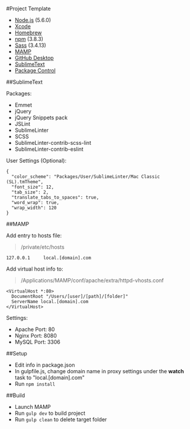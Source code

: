 #Project Template

- [Node.js](https://nodejs.org/) (5.6.0)
- [Xcode](https://itunes.apple.com/us/app/xcode/id497799835?mt=12)
- [Homebrew](http://brew.sh/)
- [npm](https://docs.npmjs.com/getting-started/installing-node) (3.8.3)
- [Sass](http://sass-lang.com/install) (3.4.13)
- [MAMP](https://www.mamp.info/en/downloads/)
- [GitHub Desktop](https://desktop.github.com/)
- [SublimeText](http://www.sublimetext.com/3)
- [Package Control](https://packagecontrol.io/installation)

##SublimeText

Packages:

- Emmet
- jQuery
- jQuery Snippets pack
- JSLint
- SublimeLinter
- SCSS
- SublimeLinter-contrib-scss-lint
- SublimeLinter-contrib-eslint

User Settings (Optional):

```
{
  "color_scheme": "Packages/User/SublimeLinter/Mac Classic (SL).tmTheme",
  "font_size": 12,
  "tab_size": 2,
  "translate_tabs_to_spaces": true,
  "word_wrap": true,
  "wrap_width": 120
}

```

##MAMP

Add entry to hosts file:

> /private/etc/hosts

```
127.0.0.1     local.[domain].com
```

Add virtual host info to:

> /Applications/MAMP/conf/apache/extra/httpd-vhosts.conf

```
<VirtualHost *:80>
  DocumentRoot "/Users/[user]/[path]/[folder]"
  ServerName local.[domain].com
</VirtualHost>
```

Settings:

- Apache Port: 80
- Nginx Port: 8080
- MySQL Port: 3306

##Setup

- Edit info in package.json
- In gulpfile.js, change domain name in proxy settings under the **watch** task to "local.[domain].com"
- Run `npm install`

##Build

- Launch MAMP
- Run `gulp dev` to build project
- Run `gulp clean` to delete target folder

